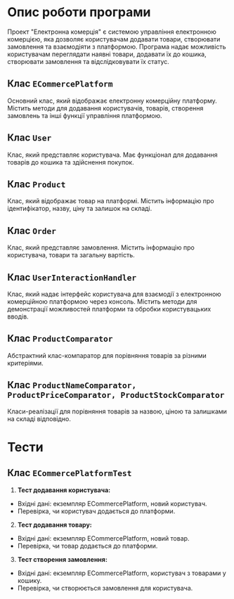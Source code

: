 # Опис роботи програми

Проект "Електронна комерція" є системою управління електронною комерцією, яка дозволяє користувачам додавати товари, створювати замовлення та взаємодіяти з платформою. Програма надає можливість користувачам переглядати наявні товари, додавати їх до кошика, створювати замовлення та відслідковувати їх статус.


## Клас `ECommercePlatform`
Основний клас, який відображає електронну комерційну платформу. Містить методи для додавання користувачів, товарів, створення замовлень та інші функції управління платформою.

## Клас `User`
Клас, який представляє користувача. Має функціонал для додавання товарів до кошика та здійснення покупок.

## Клас `Product`
Клас, який відображає товар на платформі. Містить інформацію про ідентифікатор, назву, ціну та залишок на складі.

## Клас `Order`
Клас, який представляє замовлення. Містить інформацію про користувача, товари та загальну вартість.

## Клас `UserInteractionHandler`
 Клас, який надає інтерфейс користувача для взаємодії з електронною комерційною платформою через консоль. Містить методи для демонстрації можливостей платформи та обробки користувацьких вводів.

## Клас `ProductComparator`
Абстрактний клас-компаратор для порівняння товарів за різними критеріями.
## Клас `ProductNameComparator, ProductPriceComparator, ProductStockComparator`
Класи-реалізації для порівняння товарів за назвою, ціною та залишками на складі відповідно.
 
# Тести

## Клас `ECommercePlatformTest`

 
1. **Тест додавання користувача:**

- Вхідні дані: екземпляр ECommercePlatform, новий користувач.
- Перевірка, чи користувач додається до платформи.

2. **Тест додавання товару:**
- Вхідні дані: екземпляр ECommercePlatform, новий товар.
- Перевірка, чи товар додається до платформи.

3. **Тест створення замовлення:**
- Вхідні дані: екземпляр ECommercePlatform, користувач з товарами у кошику.
- Перевірка, чи створюється замовлення для користувача.
